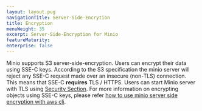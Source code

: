 ```yaml
---
layout: layout.pug
navigationTitle: Server-Side-Encrytion
title: Encryption
menuWeight: 35
excerpt: Server-Side-Encryption for Minio
featureMaturity:
enterprise: false
---
```


Minio supports S3 server-side-encryption. Users can encrypt their data using SSE-C keys. According to the S3 specification the minio server will reject any SSE-C request made over an insecure (non-TLS) connection. This means that SSE-C **requires** TLS / HTTPS. Users can start Minio server with TLS using [Security Section](../../security). For more information on encrypting objects using SSE-C keys, please refer [how to use minio server side encryption with aws cli](https://github.com/minio/cookbook/blob/master/docs/how-to-use-minio-server-side-encryption-with-aws-cli.md).
